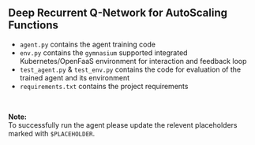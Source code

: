 ## Deep Recurrent Q-Network for AutoScaling Functions
-   `agent.py` contains the agent training code 
-   `env.py` contains the `gymnasium` supported integrated Kubernetes/OpenFaaS environment for interaction and feedback loop
-   `test_agent.py` & `test_env.py` contains the code for evaluation of the trained agent and its environment
-   `requirements.txt` contains the project requirements


<br>

__Note:__ <br>
To successfully run the agent please update the relevent placeholders marked with `$PLACEHOLDER`.